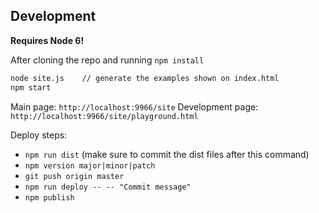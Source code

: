 ## Development

**Requires Node 6!**

After cloning the repo and running `npm install`

```sh
node site.js    // generate the examples shown on index.html
npm start
```

Main page: `http://localhost:9966/site`
Development page: `http://localhost:9966/site/playground.html`

Deploy steps:

- `npm run dist` (make sure to commit the dist files after this command)
- `npm version major|minor|patch`
- `git push origin master`
- `npm run deploy -- -- "Commit message"`
- `npm publish`

